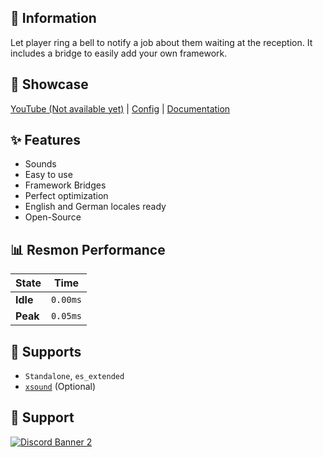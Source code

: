 ## 📘 Information  
Let player ring a bell to notify a job about them waiting at the reception. It includes a bridge to easily add your own framework.


## 🎥 Showcase  
[YouTube (Not available yet)](https://placeholder) | [Config](https://reallifeonline.net/images/rlo_bell-config.png) | [Documentation](https://docs.reallifeonline.net/)  


## ✨ Features  
- Sounds
- Easy to use
- Framework Bridges
- Perfect optimization
- English and German locales ready
- Open-Source


## 📊 Resmon Performance  
| State | Time |
|--------|------|
| **Idle** | `0.00ms` |
| **Peak** | `0.05ms` |


## 🧾 Supports  
- `Standalone`, `es_extended`
- [`xsound`](https://github.com/Xogy/xsound) (Optional)

## 💬 Support  
<a href='https://discord.gg/rdTdu9GCay'>![Discord Banner 2](https://discordapp.com/api/guilds/981905279451009034/widget.png?style=banner3)</a>